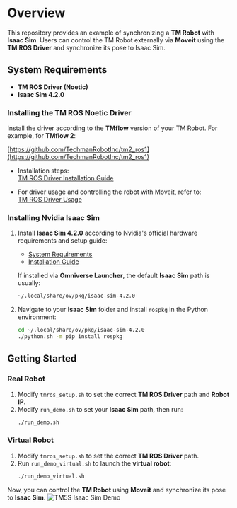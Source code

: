 # Overview

This repository provides an example of synchronizing a **TM Robot** with **Isaac Sim**. Users can control the TM Robot externally via **Moveit** using the **TM ROS Driver** and synchronize its pose to Isaac Sim.

## System Requirements

- **TM ROS Driver (Noetic)**
- **Isaac Sim 4.2.0**

### Installing the TM ROS Noetic Driver

Install the driver according to the **TMflow** version of your TM Robot. For example, for **TMflow 2**:

[https://github.com/TechmanRobotInc/tm2_ros1](https://github.com/TechmanRobotInc/tm2_ros1)

- Installation steps:  
  [TM ROS Driver Installation Guide](https://github.com/TechmanRobotInc/tm2_ros1?tab=readme-ov-file#3-tm-ros-driver-usage-and-installation)

- For driver usage and controlling the robot with Moveit, refer to:  
  [TM ROS Driver Usage](https://github.com/TechmanRobotInc/tm2_ros1/blob/noetic/doc/tm_noetic_extension.md#-ros1-driver-usage)

### Installing Nvidia Isaac Sim

1. Install **Isaac Sim 4.2.0** according to Nvidia's official hardware requirements and setup guide:
   - [System Requirements](https://docs.isaacsim.omniverse.nvidia.com/4.2.0/installation/requirements.html)
   - [Installation Guide](https://docs.isaacsim.omniverse.nvidia.com/4.2.0/installation/install_workstation.html)

   If installed via **Omniverse Launcher**, the default **Isaac Sim** path is usually:
   ```bash
   ~/.local/share/ov/pkg/isaac-sim-4.2.0
   ```

2. Navigate to your **Isaac Sim** folder and install `rospkg` in the Python environment:
   ```bash
   cd ~/.local/share/ov/pkg/isaac-sim-4.2.0
   ./python.sh -m pip install rospkg
   ```

## Getting Started

### Real Robot
1. Modify `tmros_setup.sh` to set the correct **TM ROS Driver** path and **Robot IP**.
2. Modify `run_demo.sh` to set your **Isaac Sim** path, then run:
   ```bash
   ./run_demo.sh
   ```

### Virtual Robot
1. Modify `tmros_setup.sh` to set the correct **TM ROS Driver** path.
2. Run `run_demo_virtual.sh` to launch the **virtual robot**:
   ```bash
   ./run_demo_virtual.sh
   ```
Now, you can control the **TM Robot** using **Moveit** and synchronize its pose to **Isaac Sim**.
![TM5S Isaac Sim Demo](images/tm5s_demo.png)

